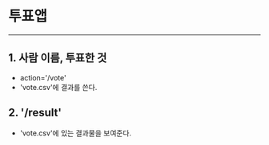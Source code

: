 # 투표앱
---
## 1. 사람 이름, 투표한 것
- action='/vote'
- 'vote.csv'에 결과를 쓴다.

## 2. '/result'
- 'vote.csv'에 있는 결과물을 보여준다.
